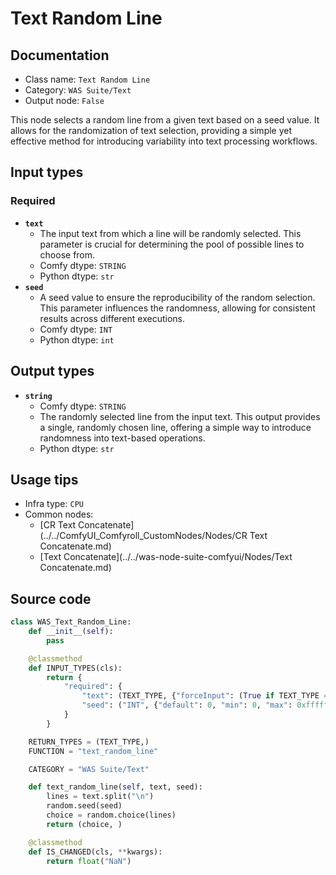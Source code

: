 # Text Random Line
## Documentation
- Class name: `Text Random Line`
- Category: `WAS Suite/Text`
- Output node: `False`

This node selects a random line from a given text based on a seed value. It allows for the randomization of text selection, providing a simple yet effective method for introducing variability into text processing workflows.
## Input types
### Required
- **`text`**
    - The input text from which a line will be randomly selected. This parameter is crucial for determining the pool of possible lines to choose from.
    - Comfy dtype: `STRING`
    - Python dtype: `str`
- **`seed`**
    - A seed value to ensure the reproducibility of the random selection. This parameter influences the randomness, allowing for consistent results across different executions.
    - Comfy dtype: `INT`
    - Python dtype: `int`
## Output types
- **`string`**
    - Comfy dtype: `STRING`
    - The randomly selected line from the input text. This output provides a single, randomly chosen line, offering a simple way to introduce randomness into text-based operations.
    - Python dtype: `str`
## Usage tips
- Infra type: `CPU`
- Common nodes:
    - [CR Text Concatenate](../../ComfyUI_Comfyroll_CustomNodes/Nodes/CR Text Concatenate.md)
    - [Text Concatenate](../../was-node-suite-comfyui/Nodes/Text Concatenate.md)



## Source code
```python
class WAS_Text_Random_Line:
    def __init__(self):
        pass

    @classmethod
    def INPUT_TYPES(cls):
        return {
            "required": {
                "text": (TEXT_TYPE, {"forceInput": (True if TEXT_TYPE == 'STRING' else False)}),
                "seed": ("INT", {"default": 0, "min": 0, "max": 0xffffffffffffffff}),
            }
        }

    RETURN_TYPES = (TEXT_TYPE,)
    FUNCTION = "text_random_line"

    CATEGORY = "WAS Suite/Text"

    def text_random_line(self, text, seed):
        lines = text.split("\n")
        random.seed(seed)
        choice = random.choice(lines)
        return (choice, )

    @classmethod
    def IS_CHANGED(cls, **kwargs):
        return float("NaN")

```
